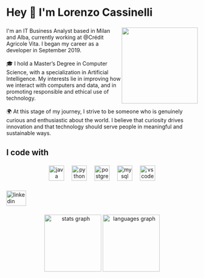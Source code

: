 <h1 align="left">Hey 👋 I'm Lorenzo Cassinelli</h1>

###

<img align="right" height="200" src="https://storage.googleapis.com/endurance-apps-liip/media/cache/credit-agricole-2021_no_filter_grid_fs/5a6609398d543f584e0c970e"  />

###

<p align="left">I'm an IT Business Analyst based in Milan and Alba, currently working at @Crédit Agricole Vita. I began my career as a developer in September 2019.<br><br>🎓 I hold a Master’s Degree in Computer Science, with a specialization in Artificial Intelligence. My interests lie in improving how we interact with computers and data, and in promoting responsible and ethical use of technology.<br><br>🌍 At this stage of my journey, I strive to be someone who is genuinely curious and enthusiastic about the world. I believe that curiosity drives innovation and that technology should serve people in meaningful and sustainable ways.</p>

###

<h2 align="left">I code with</h2>

###

<div align="center">
  <img src="https://cdn.jsdelivr.net/gh/devicons/devicon/icons/java/java-original.svg" height="40" alt="java logo"  />
  <img width="12" />
  <img src="https://cdn.jsdelivr.net/gh/devicons/devicon/icons/python/python-original.svg" height="40" alt="python logo"  />
  <img width="12" />
  <img src="https://cdn.jsdelivr.net/gh/devicons/devicon/icons/postgresql/postgresql-original.svg" height="40" alt="postgresql logo"  />
  <img width="12" />
  <img src="https://cdn.jsdelivr.net/gh/devicons/devicon/icons/mysql/mysql-original.svg" height="40" alt="mysql logo"  />
  <img width="12" />
  <img src="https://cdn.jsdelivr.net/gh/devicons/devicon/icons/vscode/vscode-original.svg" height="40" alt="vscode logo"  />
</div>

###

<div align="left">
  <img src="https://raw.githubusercontent.com/maurodesouza/profile-readme-generator/master/src/assets/icons/social/linkedin/default.svg" width="52" height="40" alt="linkedin logo"  />
</div>

###

<div align="center">
  <img src="https://github-readme-stats.vercel.app/api?username=thelori91&hide_title=false&hide_rank=false&show_icons=true&include_all_commits=true&count_private=true&disable_animations=false&theme=dracula&locale=en&hide_border=false&order=1" height="150" alt="stats graph"  />
  <img src="https://github-readme-stats.vercel.app/api/top-langs?username=thelori91&locale=en&hide_title=false&layout=compact&card_width=320&langs_count=5&theme=dracula&hide_border=false&order=2" height="150" alt="languages graph"  />
</div>

###
